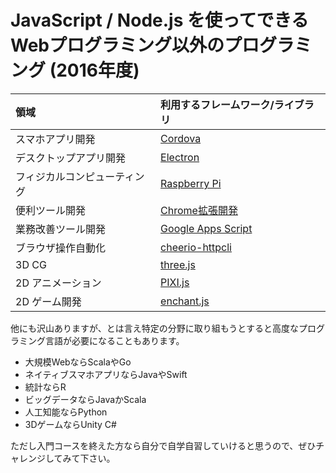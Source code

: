 # JavaScript / Node.js を使ってできるWebプログラミング以外のプログラミング (2016年度)

| 領域 | 利用するフレームワーク/ライブラリ |
|:---- |:---- |
| スマホアプリ開発 | [Cordova](https://cordova.apache.org/) |
| デスクトップアプリ開発 | [Electron](https://electron.atom.io/) |
| フィジカルコンピューティング | [Raspberry Pi](https://www.raspberrypi.org/) |
| 便利ツール開発 | [Chrome拡張開発](https://developer.chrome.com/extensions/getstarted) | 
| 業務改善ツール開発 | [Google Apps Script](https://developers.google.com/apps-script/) | 
| ブラウザ操作自動化 | [cheerio-httpcli](https://www.npmjs.com/package/cheerio-httpcli) | 
| 3D CG | [three.js](https://threejs.org/) |
| 2D アニメーション | [PIXI.js](http://www.pixijs.com/) |
| 2D ゲーム開発 | [enchant.js](http://enchantjs.com/ja/) |

他にも沢山ありますが、とは言え特定の分野に取り組もうとすると高度なプログラミング言語が必要になることもあります。

- 大規模WebならScalaやGo
- ネイティブスマホアプリならJavaやSwift
- 統計ならR
- ビッグデータならJavaかScala
- 人工知能ならPython
- 3DゲームならUnity C#

ただし入門コースを終えた方なら自分で自学自習していけると思うので、ぜひチャレンジしてみて下さい。